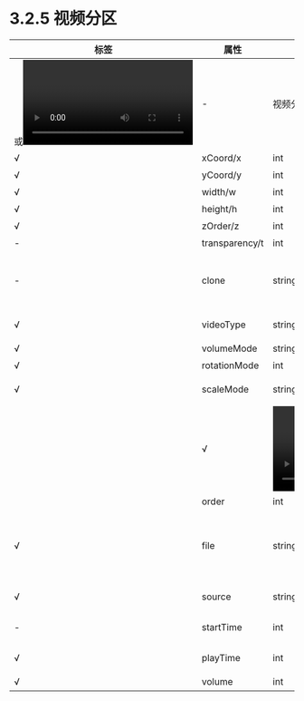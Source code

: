 # 3.2.5     视频分区

| 标签                  | 属性           | 类型                                                         | 说明                                                         |
| --------------------- | -------------- | ------------------------------------------------------------ | ------------------------------------------------------------ |
| <videopanel>或<video> | -              | 视频分区                                                     |                                                              |
| √                     | xCoord/x       | int                                                          | 分区左上角x坐标                                              |
| √                     | yCoord/y       | int                                                          | 分区左上角y坐标                                              |
| √                     | width/w        | int                                                          | 分区宽度                                                     |
| √                     | height/h       | int                                                          | 分区高度                                                     |
| √                     | zOrder/z       | int                                                          | 分区层次，0代表底层，数字越大层次越高                        |
| -                     | transparency/t | int                                                          | 分区透明度(0~100)：100为完全不透明，默认100                  |
| -                     | clone          | string                                                       | 克隆分区的坐标及宽高：  以‘X:Y[:W:H]’的格式给出，没有‘[:W:H]’代表使用分区宽高；最多可以克隆3个（多出来的不处理），使用逗号分隔。  例：‘100:200,200:200:200:160,100:400:200:160’ |
| √                     | videoType      | string/int                                                   | 视频类型：  ‘local’/0 - 本地视频或网络流媒体  ‘capture’/1 - 外部输入视频(**Y****系列暂不支持**) |
| √                     | volumeMode     | string/int                                                   | 是否静音：‘Unmute’/0 - 非静音；‘Mute’/1  - 静音              |
| √                     | rotationMode   | int                                                          | 逆时针旋转角度：  仅支持0/90/180/270四种，默认0              |
| √                     | scaleMode      | string/int                                                   | 缩放模式：  ‘original’/0 - 原始比例(**Y****系列暂不支持**)  ‘window’/1 - 窗口比例 |
| <videoUnit>           | √              | <video>的子标签，视频子单元定义  最大允许个数暂定128个，按order顺序播放 |                                                              |
|                       | order          | int                                                          | 播放顺序：0~127                                              |
| √                     | file           | string                                                       | 视频文件路径或流媒体URL  视频文件路径以相对路径给出，例如：  “share/abcdtest.mp4”  流媒体URL以有效的流媒体链接形式给出，例如：  “rtmp://live.hkstv.hk.lxdns.com/live/hks”  已测试过的流媒体协议有：rtmp，rtsp，hls |
| √                     | source         | string/int                                                   | 外部输入视频类型：‘cvbs’/0  或’hdmi’/1  videoType  为‘capture’时有效(**Y****系列暂不支持**) |
| -                     | startTime      | int                                                          | 播放开始时刻以秒为单位：  视频文件播放时有效，默认0；不得大于视频文件本身时长 |
| √                     | playTime       | int                                                          | 播放时长以秒为单位：  0表示在节目时效内一直播放或由文件时长决定 |
| √                     | volume         | int                                                          | 视频音量：0~100                                              |